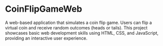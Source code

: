 # CoinFlipGameWeb
A web-based application that simulates a coin flip game. Users can flip a virtual coin and receive random outcomes (heads or tails). This project showcases basic web development skills using HTML, CSS, and JavaScript, providing an interactive user experience.
